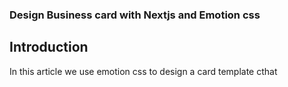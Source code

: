 ### Design Business card with Nextjs and Emotion css

## Introduction

In this article we use emotion css to design a card template cthat 